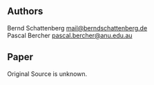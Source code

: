 ## Authors
Bernd Schattenberg <mail@berndschattenberg.de>  
Pascal Bercher <pascal.bercher@anu.edu.au>

## Paper
Original Source is unknown.
